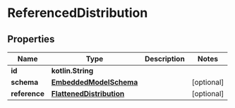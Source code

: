 
# ReferencedDistribution

## Properties
Name | Type | Description | Notes
------------ | ------------- | ------------- | -------------
**id** | **kotlin.String** |  | 
**schema** | [**EmbeddedModelSchema**](EmbeddedModelSchema.md) |  |  [optional]
**reference** | [**FlattenedDistribution**](FlattenedDistribution.md) |  |  [optional]



